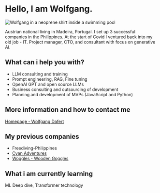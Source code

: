 # Hello, I am Wolfgang.

![Wolfgang in a neoprene shirt inside a swimming pool](https://user-images.githubusercontent.com/42965956/98491087-ae3e5680-226e-11eb-84da-8a8dbb4c7cc7.jpg)

Austrian national living in Madeira, Portugal.
I set up 3 successful companies in the Philippines.
At the start of Covid I ventured back into my old job - IT.
Project manager, CTO, and consultant with focus on generative AI.

## What can i help you with?

  - LLM consulting and training
  - Prompt engineering, RAG, Fine tuning
  - OpenAI GPT and open source LLMs
  - Business consulting and outsourcing of development
  - Planning and development of MVPs (JavaScript and Python)
  
## More information and how to contact me

[Homepage - Wolfgang Dafert](https://www.wolfgangdafert.com/)

## My previous companies
  - Freediving-Philippines
  - [Cyan Adventures](https://www.tripadvisor.com/Attraction_Review-g663539-d6219359-Reviews-Cyan_Adventures-Moalboal_Cebu_Island_Visayas.html)
  - [Woggles - Wooden Goggles](https://www.facebook.com/woodengoggles/)

## What i am currently learning

ML Deep dive, Transformer technology
